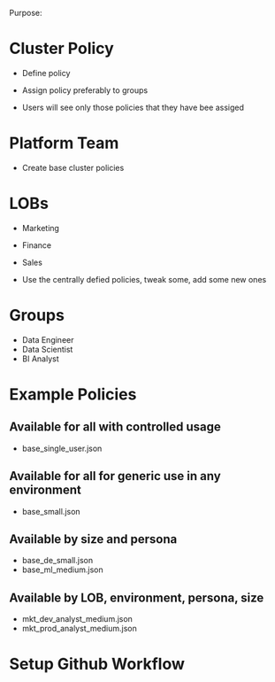 Purpose:

# Cluster Policy
* Define policy
* Assign policy preferably to groups

* Users will see only those policies that they have bee assiged

# Platform Team
* Create base cluster policies

# LOBs
* Marketing
* Finance
* Sales

* Use the centrally defied policies, tweak some, add some new ones

# Groups
* Data Engineer
* Data Scientist
* BI Analyst

# Example Policies

## Available for all with controlled usage
* base_single_user.json

## Available for all for generic use in any environment
* base_small.json 

## Available by size and persona
* base_de_small.json
* base_ml_medium.json

## Available by LOB, environment, persona, size  
* mkt_dev_analyst_medium.json
* mkt_prod_analyst_medium.json


# Setup Github Workflow 

